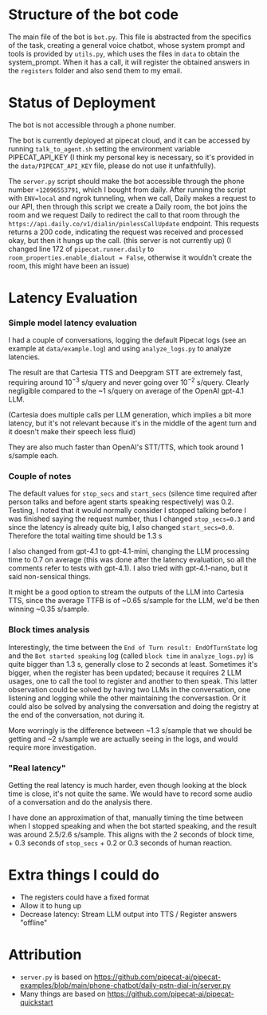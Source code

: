 # Structure of the bot code

The main file of the bot is `bot.py`. This file is abstracted from the specifics of the task, creating a general voice chatbot, whose system prompt and tools is provided by `utils.py`, which uses the files in `data` to obtain the system_prompt. When it has a call, it will register the obtained answers in the `registers` folder and also send them to my email.


# Status of Deployment

The bot is not accessible through a phone number.

The bot is currently deployed at pipecat cloud, and it can be accessed by running `talk_to_agent.sh` setting the environment variable PIPECAT_API_KEY (I think my personal key is necessary, so it's provided in the `data/PIPECAT_API_KEY` file, please do not use it unfaithfully).

The `server.py` script should make the bot accessible through the phone number `+12096553791`, which I bought from daily. After running the script with `ENV=local` and ngrok tunneling, when we call, Daily makes a request to our API, then through this script we create a Daily room, the bot joins the room and we request Daily to redirect the call to that room through the `https://api.daily.co/v1/dialin/pinlessCallUpdate` endpoint. This requests returns a 200 code, indicating the request was received and processed okay, but then it hungs up the call. (this server is not currently up) (I changed line 172 of `pipecat.runner.daily` to `room_properties.enable_dialout = False`, otherwise it wouldn't create the room, this might have been an issue)


# Latency Evaluation

### Simple model latency evaluation

I had a couple of conversations, logging the default Pipecat logs (see an example at `data/example.log`) and using `analyze_logs.py` to analyze latencies.

The result are that Cartesia TTS and Deepgram STT are extremely fast, requiring around $10^{-3}$ s/query and never going over $10^{-2}$ s/query. Clearly negligible compared to the ~$1$ s/query on average of the OpenAI gpt-4.1 LLM.

(Cartesia does multiple calls per LLM generation, which implies a bit more latency, but it's not relevant because it's in the middle of the agent turn and it doesn't make their speech less fluid)

They are also much faster than OpenAI's STT/TTS, which took around $1$ s/sample each.

### Couple of notes

The default values for `stop_secs` and `start_secs` (silence time required after person talks and before agent starts speaking respectively) was 0.2. Testing, I noted that it would normally consider I stopped talking before I was finished saying the request number, thus I changed `stop_secs=0.3` and since the latency is already quite big, I also changed `start_secs=0.0`. Therefore the total waiting time should be $1.3$ s

I also changed from gpt-4.1 to gpt-4.1-mini, changing the LLM processing time to $0.7$ on average (this was done after the latency evaluation, so all the comments refer to tests with gpt-4.1). I also tried with gpt-4.1-nano, but it said non-sensical things.

It might be a good option to stream the outputs of the LLM into Cartesia TTS, since the average TTFB is of ~$0.65$ s/sample for the LLM, we'd be then winning ~$0.35$ s/sample.

### Block times analysis

Interestingly, the time between the `End of Turn result: EndOfTurnState` log and the `Bot started speaking` log (called `block time` in `analyze_logs.py`) is quite bigger than $1.3$ s, generally close to $2$ seconds at least. Sometimes it's bigger, when the register has been updated; because it requires 2 LLM usages, one to call the tool to register and another to then speak. This latter observation could be solved by having two LLMs in the conversation, one listening and logging while the other maintaining the conversastion. Or it could also be solved by analysing the conversation and doing the registry at the end of the conversation, not during it.

More worringly is the difference between ~$1.3$ s/sample that we should be getting and ~$2$ s/sample we are actually seeing in the logs, and would require more investigation.

### "Real latency"

Getting the real latency is much harder, even though looking at the block time is close, it's not quite the same. We would have to record some audio of a conversation and do the analysis there.

I have done an approximation of that, manually timing the time between when I stopped speaking and when the bot started speaking, and the result was around $2.5$/$2.6$ s/sample. This aligns with the $2$ seconds of block time, + $0.3$ seconds of `stop_secs` + $0.2$ or $0.3$ seconds of human reaction.


# Extra things I could do

- The registers could have a fixed format
- Allow it to hung up
- Decrease latency: Stream LLM output into TTS / Register answers "offline"


# Attribution

- `server.py` is based on https://github.com/pipecat-ai/pipecat-examples/blob/main/phone-chatbot/daily-pstn-dial-in/server.py
- Many things are based on https://github.com/pipecat-ai/pipecat-quickstart
